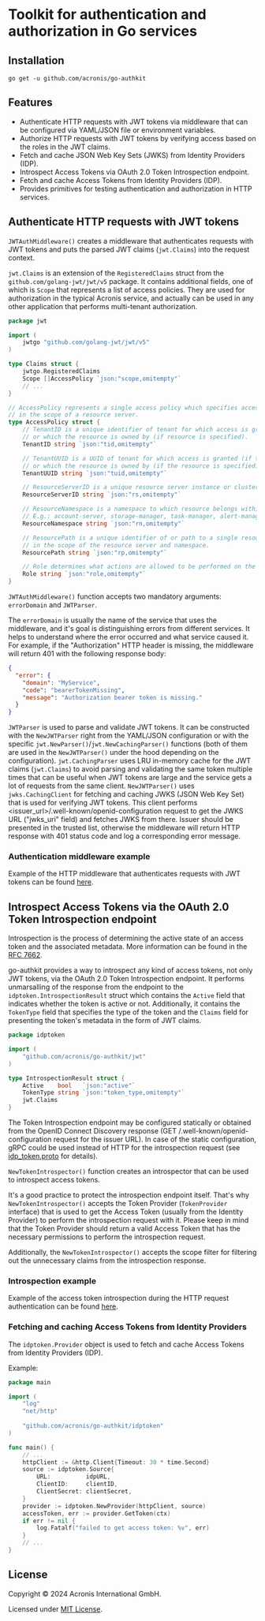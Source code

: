 # Toolkit for authentication and authorization in Go services

## Installation

```
go get -u github.com/acronis/go-authkit
```

## Features 

- Authenticate HTTP requests with JWT tokens via middleware that can be configured via YAML/JSON file or environment variables.
- Authorize HTTP requests with JWT tokens by verifying access based on the roles in the JWT claims.
- Fetch and cache JSON Web Key Sets (JWKS) from Identity Providers (IDP).
- Introspect Access Tokens via OAuth 2.0 Token Introspection endpoint.
- Fetch and cache Access Tokens from Identity Providers (IDP).
- Provides primitives for testing authentication and authorization in HTTP services.

## Authenticate HTTP requests with JWT tokens

`JWTAuthMiddleware()` creates a middleware that authenticates requests with JWT tokens and puts the parsed JWT claims (`jwt.Claims`) into the request context.

`jwt.Claims` is an extension of the `RegisteredClaims` struct from the `github.com/golang-jwt/jwt/v5` package.
It contains additional fields, one of which is `Scope` that represents a list of access policies.
They are used for authorization in the typical Acronis service,
and actually can be used in any other application that performs multi-tenant authorization.

```go
package jwt

import (
	jwtgo "github.com/golang-jwt/jwt/v5"
)

type Claims struct {
	jwtgo.RegisteredClaims
	Scope []AccessPolicy `json:"scope,omitempty"`
	// ...
}

// AccessPolicy represents a single access policy which specifies access rights to a tenant or resource
// in the scope of a resource server.
type AccessPolicy struct {
	// TenantID is a unique identifier of tenant for which access is granted (if resource is not specified)
	// or which the resource is owned by (if resource is specified).
	TenantID string `json:"tid,omitempty"`

	// TenantUUID is a UUID of tenant for which access is granted (if the resource is not specified)
	// or which the resource is owned by (if the resource is specified).
	TenantUUID string `json:"tuid,omitempty"`

	// ResourceServerID is a unique resource server instance or cluster ID.
	ResourceServerID string `json:"rs,omitempty"`

	// ResourceNamespace is a namespace to which resource belongs within resource server.
	// E.g.: account-server, storage-manager, task-manager, alert-manager, etc.
	ResourceNamespace string `json:"rn,omitempty"`

	// ResourcePath is a unique identifier of or path to a single resource or resource collection
	// in the scope of the resource server and namespace.
	ResourcePath string `json:"rp,omitempty"`

	// Role determines what actions are allowed to be performed on the specified tenant or resource.
	Role string `json:"role,omitempty"`
}
```

`JWTAuthMiddleware()` function accepts two mandatory arguments: `errorDomain` and `JWTParser`.

The `errorDomain` is usually the name of the service that uses the middleware, and it's goal is distinguishing errors from different services.
It helps to understand where the error occurred and what service caused it. For example, if the "Authorization" HTTP header is missing, the middleware will return 401 with the following response body:
```json
{
  "error": {
    "domain": "MyService",
    "code": "bearerTokenMissing",
    "message": "Authorization bearer token is missing."
  }
}
```

`JWTParser` is used to parse and validate JWT tokens.
It can be constructed with the `NewJWTParser` right from the YAML/JSON configuration or with the specific `jwt.NewParser()`/`jwt.NewCachingParser()` functions (both of them are used in the `NewJWTParser()` under the hood depending on the configuration).
`jwt.CachingParser` uses LRU in-memory cache for the JWT claims (`jwt.Claims`) to avoid parsing and validating the same token multiple times that can be useful when JWT tokens are large and the service gets a lot of requests from the same client.
`NewJWTParser()` uses `jwks.CachingClient` for fetching and caching JWKS (JSON Web Key Set) that is used for verifying JWT tokens.
This client performs <issuer_url>/.well-known/openid-configuration request to get the JWKS URL ("jwks_uri" field) and fetches JWKS from there.
Issuer should be presented in the trusted list, otherwise the middleware will return HTTP response with 401 status code and log a corresponding error message.

### Authentication middleware example

Example of the HTTP middleware that authenticates requests with JWT tokens can be found [here](./examples/authn-middleware).

## Introspect Access Tokens via the OAuth 2.0 Token Introspection endpoint

Introspection is the process of determining the active state of an access token and the associated metadata.
More information can be found in the [RFC 7662](https://tools.ietf.org/html/rfc7662).

go-authkit provides a way to introspect any kind of access tokens, not only JWT tokens, via the OAuth 2.0 Token Introspection endpoint.
It performs unmarsalling of the response from the endpoint to the `idptoken.IntrospectionResult` struct which contains the `Active` field that indicates whether the token is active or not.
Additionally, it contains the `TokenType` field that specifies the type of the token and the `Claims` field for presenting the token's metadata in the form of JWT claims.

```go
package idptoken

import (
	"github.com/acronis/go-authkit/jwt"
)

type IntrospectionResult struct {
	Active    bool   `json:"active"`
	TokenType string `json:"token_type,omitempty"`
	jwt.Claims
}
```

The Token Introspection endpoint may be configured statically or obtained from the OpenID Connect Discovery response (GET /.well-known/openid-configuration request for the issuer URL).
In case of the static configuration, gRPC could be used instead of HTTP for the introspection request (see [idp_token.proto](./idptoken/idp_token.proto) for details).

`NewTokenIntrospector()` function creates an introspector that can be used to introspect access tokens.

It's a good practice to protect the introspection endpoint itself.
That's why `NewTokenIntrospector()` accepts the Token Provider (`TokenProvider` interface) that is used to get the Access Token (usually from the Identity Provider) to perform the introspection request with it.
Please keep in mind that the Token Provider should return a valid Access Token that has the necessary permissions to perform the introspection request.

Additionally, the `NewTokenIntrospector()` accepts the scope filter for filtering out the unnecessary claims from the introspection response.

### Introspection example

Example of the access token introspection during the HTTP request authentication can be found [here](./examples/token-introspection).

### Fetching and caching Access Tokens from Identity Providers

The `idptoken.Provider` object is used to fetch and cache Access Tokens from Identity Providers (IDP).

Example:

```go
package main

import (
	"log"
	"net/http"
	
    "github.com/acronis/go-authkit/idptoken"
)

func main() {
	// ...
	httpClient := &http.Client{Timeout: 30 * time.Second}
	source := idptoken.Source{
		URL:          idpURL,
		ClientID:     clientID,
		ClientSecret: clientSecret,
	}
	provider := idptoken.NewProvider(httpClient, source)
	accessToken, err := provider.GetToken(ctx)
	if err != nil {
		log.Fatalf("failed to get access token: %v", err)
	}
	// ...
}
```

## License

Copyright © 2024 Acronis International GmbH.

Licensed under [MIT License](./LICENSE).

